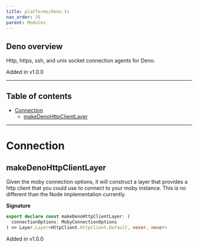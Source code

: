 ```yaml
---
title: platforms/Deno.ts
nav_order: 35
parent: Modules
---
```


## Deno overview

Http, https, ssh, and unix socket connection agents for Deno.

Added in v1.0.0

---

<h2 class="text-delta">Table of contents</h2>

- [Connection](#connection)
  - [makeDenoHttpClientLayer](#makedenohttpclientlayer)

---

# Connection

## makeDenoHttpClientLayer

Given the moby connection options, it will construct a layer that provides a
http client that you could use to connect to your moby instance. This is no
different than the Node implementation currently.

**Signature**

```ts
export declare const makeDenoHttpClientLayer: (
  connectionOptions: MobyConnectionOptions
) => Layer.Layer<HttpClient.HttpClient.Default, never, never>
```

Added in v1.0.0
